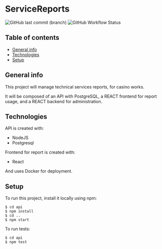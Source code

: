 # ServiceReports

![GitHub last commit (branch)](https://img.shields.io/github/last-commit/duo-dinamico/ServiceReports/develop)
![GitHub Workflow Status](https://img.shields.io/github/workflow/status/duo-dinamico/ServiceReports/Node.js%20CI)

## Table of contents

- [General info](#general-info)
- [Technologies](#technologies)
- [Setup](#setup)

## General info

This project will manage technical services reports, for casino works.

It will be composed of an API with PostgreSQL, a REACT frontend for report usage, and a REACT backend for administration.

## Technologies

API is created with:

- NodeJS
- Postgresql

Frontend for report is created with:

- React

And uses Docker for deployment.

## Setup

To run this project, install it locally using npm:

```
$ cd api
$ npm install
$ cd ..
$ npm start
```

To run tests:

```
$ cd api
$ npm test
```
